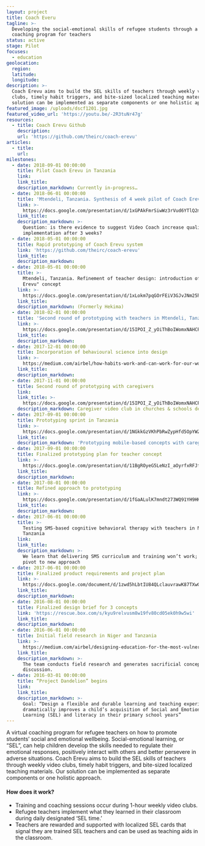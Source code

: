 ```yaml
---
layout: project
title: Coach Everu
tagline: >-
  Developing the social-emotional skills of refugee students through a virtual
  coaching program for teachers
status: active
stage: Pilot
focuses:
  - education
geolocation:
  region:
  latitude:
  longitude:
description: >-
  Coach Erevu aims to build the SEL skills of teachers through weekly video
  clubs, timely habit triggers, and bite-sized localized teaching materials. Our
  solution can be implemented as separate components or one holistic approach.
featured_image: /uploads/dscf1201.jpg
featured_video_url: 'https://youtu.be/-2R3tuNr47g'
resources:
  - title: Coach Erevu Github
    description:
    url: 'https://github.com/theirc/coach-erevu'
articles:
  - title:
    url:
milestones:
  - date: 2018-09-01 00:00:00
    title: Pilot Coach Erevu in Tanzania
    link:
    link_title:
    description_markdown: Currently in-progress…
  - date: 2018-06-01 00:00:00
    title: 'Mtendeli, Tanzania. Synthesis of 4 week pilot of Coach Erevu'
    link: >-
      https://docs.google.com/presentation/d/1xGPAkFmrSiwWz3rVud6YTlQ2mYGLIM1CQmt07rU6604/edit?usp=sharing
    link_title:
    description_markdown: >-
      Question: is there evidence to suggest Video Coach increase quality SEL
      implementation after 3 weeks?
  - date: 2018-05-01 00:00:00
    title: Rapid prototyping of Coach Erevu system
    link: 'https://github.com/theirc/coach-erevu'
    link_title:
    description_markdown:
  - date: 2018-05-01 00:00:00
    title: >-
      Mtendeli, Tanzania. Refinement of teacher design: introduction of "Coach
      Erevu" concept
    link: >-
      https://docs.google.com/presentation/d/1xLokm7pqGOrFEiV3GJvJNm25hvHCg4whaFhMJa0mx6g/edit?usp=sharing
    link_title:
    description_markdown: (Formerly Hekima)
  - date: 2018-02-01 00:00:00
    title: 'Second round of prototyping with teachers in Mtendeli, Tanzania'
    link: >-
      https://docs.google.com/presentation/d/15IPOI_Z_yOiThBoIWomxNAHCPihMcZQBU4Yqkwvur9I/edit?usp=sharing
    link_title:
    description_markdown:
  - date: 2017-12-01 00:00:00
    title: Incorporation of behavioural science into design
    link: >-
      https://medium.com/airbel/how-habits-work-and-can-work-for-our-work-with-refugees-d5a1f4adc661
    link_title:
    description_markdown:
  - date: 2017-11-01 00:00:00
    title: Second round of prototyping with caregivers
    link:
    link_title: >-
      https://docs.google.com/presentation/d/15IPOI_Z_yOiThBoIWomxNAHCPihMcZQBU4Yqkwvur9I/edit?usp=sharing
    description_markdown: Caregiver video club in churches & schools design sprint
  - date: 2017-09-01 00:00:00
    title: Prototyping sprint in Tanzania
    link: >-
      https://docs.google.com/presentation/d/1NGkkGzVKhPbRwZypHfd5OpYWZNLqu0YrEqLBUA1Fem0/edit?usp=sharing
    link_title:
    description_markdown: 'Prototyping mobile-based concepts with caregivers, youth and teachers.'
  - date: 2017-09-01 00:00:00
    title: Finalized prototyping plan for teacher concept
    link: >-
      https://docs.google.com/presentation/d/11BgROyeG5LeNzI_aOyrfxRFJfXFPDbUWxx-s75gxNUc/edit?usp=sharing
    link_title:
    description_markdown:
  - date: 2017-08-01 00:00:00
    title: Refined approach to prototyping
    link: >-
      https://docs.google.com/presentation/d/1fGaALulK7mndt273WQ91YH9HK3OrvnsptHQ2HVwSxCo/edit?usp=sharing
    link_title:
    description_markdown:
  - date: 2017-06-01 00:00:00
    title: >-
      Testing SMS-based cognitive behavioral therapy with teachers in Nyarugusu,
      Tanzania
    link:
    link_title:
    description_markdown: >-
      We learn that delivering SMS curriculum and training won’t work; must
      pivot to new approach
  - date: 2017-06-01 00:00:00
    title: Finalized product requirements and project plan
    link: >-
      https://docs.google.com/document/d/1zwd5hLbtIU84QLclauvrawK87TXwGmPMPb08wPCS0s4/edit?usp=sharing
    link_title:
    description_markdown:
  - date: 2016-08-01 00:00:00
    title: Finalized design brief for 3 concepts
    link: 'https://rescue.box.com/s/kyu9relvusm8w19fv80cd05ek0h9w5wi'
    link_title:
    description_markdown:
  - date: 2016-06-01 00:00:00
    title: Initial field research in Niger and Tanzania
    link: >-
      https://medium.com/airbel/designing-education-for-the-most-vulnerable-people-8d2eb753edcd
    link_title:
    description_markdown: >-
      The team conducts field research and generates sacrificial concepts for
      discussion.
  - date: 2016-03-01 00:00:00
    title: “Project Dandelion” begins
    link:
    link_title:
    description_markdown: >-
      Goal: “Design a flexible and durable learning and teaching experience that
      dramatically improves a child’s acquisition of Social and Emotional
      Learning (SEL) and literacy in their primary school years”
---
```


A virtual coaching program for refugee teachers on how to promote students’ social and emotional wellbeing. Social-emotional learning, or “SEL”, can help children develop the skills needed to regulate their emotional responses, positively interact with others and better persevere in adverse situations. Coach Erevu aims to build the SEL skills of teachers through weekly video clubs, timely habit triggers, and bite-sized localized teaching materials. Our solution can be implemented as separate components or one holistic approach. 

#### How does it work?

* Training and coaching sessions occur during 1-hour weekly video clubs.
* Refugee teachers implement what they learned in their classroom during daily designated ‘SEL time.’
* Teachers are rewarded and supported with localized SEL cards that signal they are trained SEL teachers and can be used as teaching aids in the classroom.